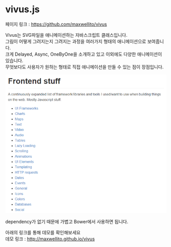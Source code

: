 # vivus.js  

페이지 링크 : https://github.com/maxwellito/vivus  

Vivus는 SVG파일을 애니메이션하는 자바스크립트 클래스입니다.  
그림이 어떻게 그려지는지 그려지는 과정을 여러가지 형태의 애니메이션으로 보여줍니다.  
크게 Delayed, Async, OneByOne을 소개하고 있고 이외에도 다양한 애니메이션이 있습니다.  
무엇보다도 사용자가 원하는 형태로 직접 애니메이션을 만들 수 있는 점이 장점입니다.  

![이미지](../img/005$01.png)

dependency가 없기 때문에 가볍고 Bower에서 사용하면 됩니다.  

아래의 링크를 통해 데모를 확인해보세요  
데모 링크 : http://maxwellito.github.io/vivus  
